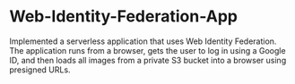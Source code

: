 # Web-Identity-Federation-App

Implemented a serverless application that uses Web Identity
Federation. The application runs from a browser, gets the user to log in
using a Google ID, and then loads all images from a private S3 bucket
into a browser using presigned URLs.
